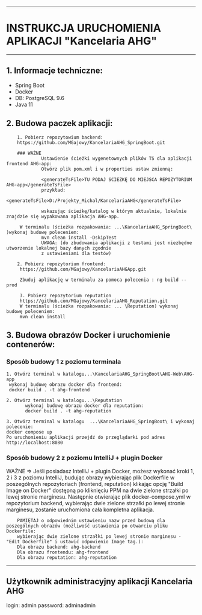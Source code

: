 
---------------------------------------------------------------------------------------------------
# INSTRUKCJA URUCHOMIENIA APLIKACJI "Kancelaria AHG"
---------------------------------------------------------------------------------------------------

## 1. Informacje techniczne:
- Spring Boot
- Docker
- DB: PostgreSQL 9.6
- Java 11

## 2. Budowa paczek aplikacji:
        1. Pobierz repozytowium backend:
        https://github.com/MGajowy/KancelariaAHG_SpringBoot.git

        ### WAŻNE
                 Ustawienie ścieżki wygenetownych plików TS dla aplikacji frontend AHG-app:
                 Otwórz plik pom.xml i w properties ustaw zmienną:

                 <generateTsFile>TU PODAJ SCIEZKĘ DO MIEJSCA REPOZYTORIUM AHG-app</generateTsFile>
                 przykład:
                 <generateTsFile>D:/Projekty_Michal/KancelariaAHG</generateTsFile>

                 wskazując ścieżkę/katalog w którym aktualnie, lokalnie znajdzie się wypakowana aplikacja AHG-app.

         W terminalu (ścieżka rozpakowania: ...\KancelariaAHG_SpringBoot\ )wykonaj budowę poleceniem:
                 mvn clean install -DskipTest
                 UWAGA: (do zbudowania aplikacji z testami jest niezbędne utworzenie lokalnej bazy danych zgodnie
                 z ustawieniami dla testów)

        2. Pobierz repozytorium frontend:
         https://github.com/MGajowy/KancelariaAHGApp.git

         Zbuduj aplikację w terminalu za pomoca polecenia : ng build --prod

         3. Pobierz repozytorium reputation
         https://github.com/MGajowy/KancelariaAHG_Reputation.git
         W terminalu (ścieżka rozpakowania: ... \Reputation) wykonaj budowę poleceniem:
         mvn clean install

## 3. Budowa obrazów Docker i uruchomienie contenerów:

### Sposób budowy 1 z poziomu terminala

    1. Otwórz terminal w katalogu...\KancelariaAHG_SpringBoot\AHG-Web\AHG-app
     wykonaj budowę obrazu docker dla frontend:
     docker build . -t ahg-frontend

    2. Otwórz terminal w katalogu...\Reputation
           wykonaj budowę obrazu docker dla reputation:
           docker build . -t ahg-reputation

    3. Otwórz terminal w katalogu  ...\KancelariaAHG_SpringBoot\ i wykonaj polecenie:
    docker compose up
    Po uruchomieniu aplikacji przejdź do przeglądarki pod adres http://localhost:8080

### Sposób budowy 2 z poziomu IntelliJ + plugin Docker

WAŻNE => Jeśli posiadasz IntelliJ + plugin Docker, możesz wykonać kroki 1, 2 i 3 z poziomu IntelliJ,
        budując obrazy wybierając plik Dockerfile w poszególnych repozytoriach (frontend, reputation) klikając
        opcję "Build Image on Docker" dostępną po kliknięciu PPM na dwie zielone strzałki po lewej stronie marginesu.
        Następnie otwierając plik docker-compose.yml w repozytorium backend,
        wybierając dwie zielone strzałki po lewej stronie marginesu, zostanie uruchomiona cała kompletna aplikacja.

        PAMIĘTAJ o odpowiednim ustawieniu nazw przed budową dla poszególnych obrazów (możliwość ustawienia po otwarciu pliku Dockerfile:
        wybierając dwie zielone strzałki po lewej stronie marginesu - "Edit Dockerfile" i ustawić odpowienio Image tag.):
        Dla obrazu backend: ahg-backend
        Dla obrazu frontendu: ahg-frontend
        Dla obrazu reputation: ahg-reputation
---------------------------------------------------
Użytkownik administracyjny aplikacji Kancelaria AHG
---------------------------------------------------
login: admin
password: adminadmin
